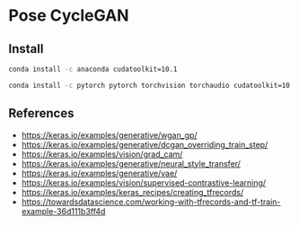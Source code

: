 # Pose CycleGAN

## Install

```bash
conda install -c anaconda cudatoolkit=10.1

conda install -c pytorch pytorch torchvision torchaudio cudatoolkit=10.2 
```

## References
* https://keras.io/examples/generative/wgan_gp/
* https://keras.io/examples/generative/dcgan_overriding_train_step/
* https://keras.io/examples/vision/grad_cam/
* https://keras.io/examples/generative/neural_style_transfer/
* https://keras.io/examples/generative/vae/
* https://keras.io/examples/vision/supervised-contrastive-learning/
* https://keras.io/examples/keras_recipes/creating_tfrecords/
* https://towardsdatascience.com/working-with-tfrecords-and-tf-train-example-36d111b3ff4d